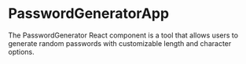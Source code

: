 # PasswordGeneratorApp
The PasswordGenerator React component is a tool that allows users to generate random passwords with customizable length and character options.

